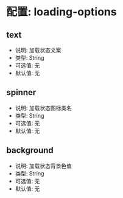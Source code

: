 # 配置: loading-options

## text

* 说明: 加载状态文案
* 类型: String
* 可选值: 无
* 默认值: 无

## spinner

* 说明: 加载状态图标类名
* 类型: String
* 可选值: 无
* 默认值: 无

## background

* 说明: 加载状态背景色值
* 类型: String
* 可选值: 无
* 默认值: 无
